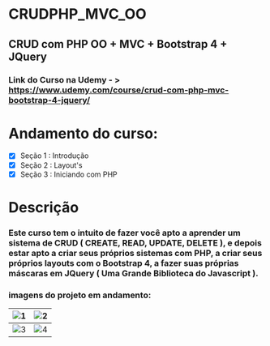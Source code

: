 # CRUDPHP_MVC_OO
## CRUD com PHP OO + MVC + Bootstrap 4 + JQuery

### Link do Curso na Udemy - > https://www.udemy.com/course/crud-com-php-mvc-bootstrap-4-jquery/

# Andamento do curso:
- [X] Seção 1 : Introdução 
- [X] Seção 2 : Layout's
- [X] Seção 3 : Iniciando com PHP

# Descrição
### Este curso tem o intuito de fazer você apto a aprender um sistema de CRUD ( CREATE, READ, UPDATE, DELETE ), e depois estar apto a criar seus próprios sistemas com PHP, a criar seus próprios layouts com o Bootstrap 4, a fazer suas próprias máscaras em JQuery ( Uma Grande Biblioteca do Javascript ).

### imagens do projeto em andamento:
| ![1](https://user-images.githubusercontent.com/5197047/88486063-614da300-cf51-11ea-9bbf-e3da977af861.png)| ![2](https://user-images.githubusercontent.com/5197047/88486070-6f032880-cf51-11ea-9dc1-4a290c0aa09b.png) |
|:-----:|-------|
| ![3](https://user-images.githubusercontent.com/5197047/88486079-80e4cb80-cf51-11ea-93f6-6da43788d33d.png) | ![4](https://user-images.githubusercontent.com/5197047/88486083-8c37f700-cf51-11ea-95fc-85504bcc77c1.png) |